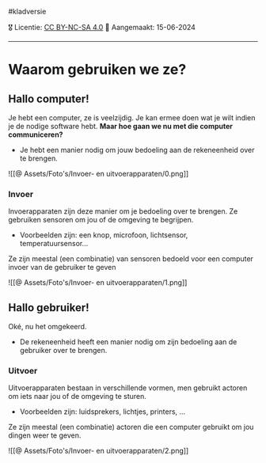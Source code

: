 #kladversie

🎖️ Licentie: [CC BY-NC-SA 4.0](https://creativecommons.org/licenses/by-nc-sa/4.0/)
📅 Aangemaakt: 15-06-2024

---
# Waarom gebruiken we ze?
## Hallo computer!
Je hebt een computer, ze is veelzijdig. Je kan ermee doen wat je wilt indien je de nodige software hebt. **Maar hoe gaan we nu met die computer communiceren?** 
* Je hebt een manier nodig om jouw bedoeling aan de rekeneenheid over te brengen.

![[@ Assets/Foto's/Invoer- en uitvoerapparaten/0.png]]

### Invoer
Invoerapparaten zijn deze manier om je bedoeling over te brengen. Ze gebruiken sensoren om jou of de omgeving te begrijpen.
* Voorbeelden zijn: een knop, microfoon,  lichtsensor, temperatuursensor…

Ze zijn meestal (een combinatie) van sensoren bedoeld voor een computer invoer van de gebruiker te geven

![[@ Assets/Foto's/Invoer- en uitvoerapparaten/1.png]]

## Hallo gebruiker!
Oké, nu het omgekeerd.
* De rekeneenheid heeft een manier nodig om zijn bedoeling aan de gebruiker over te brengen.

### Uitvoer
Uitvoerapparaten bestaan in verschillende vormen, men gebruikt actoren om iets naar jou of de omgeving te sturen.
* Voorbeelden zijn: luidsprekers, lichtjes, printers, …

Ze zijn meestal (een combinatie) actoren die een computer gebruikt om jou dingen weer te geven.

![[@ Assets/Foto's/Invoer- en uitvoerapparaten/2.png]]

